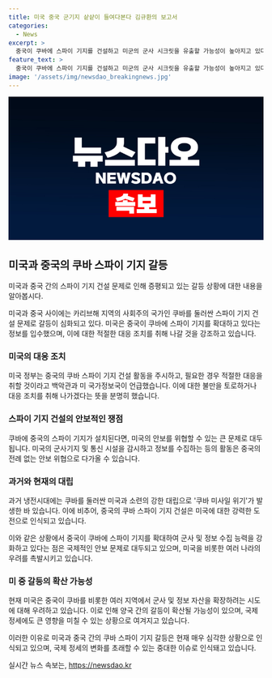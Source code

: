 ```yaml
---
title: 미국 중국 군기지 샅샅이 들여다본다 김규환의 보고서
categories:
  - News
excerpt: >
  중국이 쿠바에 스파이 기지를 건설하고 미군의 군사 시크릿을 유출할 가능성이 높아지고 있다. 미국은 중국의 활동을 면밀히 주시하며 필요 시 대응할 것이라 밝혔다. 미 해군기지에서 110㎞ 떨어진 쿠바 내 새로운 건설이 포착되었으며, 이는 미국의 안보에 전례 없는 위협을 제공한다. 이탈리아의 브릭스 정상회의에서 중국 국가주석 시진핑과 쿠바 대통령이 만난 것도 중요한데, 냉전시대의 쿠바 미사일 위기를 고려하면 중국의 활동은 미국에 도전적인 요소를 함유하고 있다.
feature_text: >
  중국이 쿠바에 스파이 기지를 건설하고 미군의 군사 시크릿을 유출할 가능성이 높아지고 있다. 미국은 중국의 활동을 면밀히 주시하며 필요 시 대응할 것이라 밝혔다. 미 해군기지에서 110㎞ 떨어진 쿠바 내 새로운 건설이 포착되었으며, 이는 미국의 안보에 전례 없는 위협을 제공한다. 이탈리아의 브릭스 정상회의에서 중국 국가주석 시진핑과 쿠바 대통령이 만난 것도 중요한데, 냉전시대의 쿠바 미사일 위기를 고려하면 중국의 활동은 미국에 도전적인 요소를 함유하고 있다.
image: '/assets/img/newsdao_breakingnews.jpg'
---
```


<p><img src="/assets/img/newsdao_breakingnews.jpg" alt="cryptoinkorea 속보" /></p>

<h2 data-ke-size="size26">미국과 중국의 쿠바 스파이 기지 갈등</h2>

<p data-ke-size="size16">미국과 중국 간의 스파이 기지 건설 문제로 인해 증평되고 있는 갈등 상황에 대한 내용을 알아봅시다.</p>

<p data-ke-size="size16">미국과 중국 사이에는 카리브해 지역의 사회주의 국가인 쿠바를 둘러싼 스파이 기지 건설 문제로 갈등이 심화되고 있다. 미국은 중국이 쿠바에 스파이 기지를 확대하고 있다는 정보를 입수했으며, 이에 대한 적절한 대응 조치를 취해 나갈 것을 강조하고 있습니다.</p>

<h3 data-ke-size="size23">미국의 대응 조치</h3>

<p data-ke-size="size16">미국 정부는 중국의 쿠바 스파이 기지 건설 활동을 주시하고, 필요한 경우 적절한 대응을 취할 것이라고 백악관과 미 국가정보국이 언급했습니다. 이에 대한 불만을 토로하거나 대응 조치를 취해 나가겠다는 뜻을 분명히 했습니다.</p>

<h3 data-ke-size="size23">스파이 기지 건설의 안보적인 쟁점</h3>

<p data-ke-size="size16">쿠바에 중국의 스파이 기지가 설치된다면, 미국의 안보를 위협할 수 있는 큰 문제로 대두됩니다. 미국의 군사기지 및 통신 시설을 감시하고 정보를 수집하는 등의 활동은 중국의 전례 없는 안보 위협으로 다가올 수 있습니다.</p>

<h3 data-ke-size="size23">과거와 현재의 대립</h3>

<p data-ke-size="size16">과거 냉전시대에는 쿠바를 둘러싼 미국과 소련의 강한 대립으로 '쿠바 미사일 위기'가 발생한 바 있습니다. 이에 비추어, 중국의 쿠바 스파이 기지 건설은 미국에 대한 강력한 도전으로 인식되고 있습니다.</p>

<p data-ke-size="size16">이와 같은 상황에서 중국이 쿠바에 스파이 기지를 확대하여 군사 및 정보 수집 능력을 강화하고 있다는 점은 국제적인 안보 문제로 대두되고 있으며, 미국을 비롯한 여러 나라의 우려를 촉발시키고 있습니다.</p>

<h3 data-ke-size="size23">미 중 갈등의 확산 가능성</h3>

<p data-ke-size="size16">현재 미국은 중국이 쿠바를 비롯한 여러 지역에서 군사 및 정보 자산을 확장하려는 시도에 대해 우려하고 있습니다. 이로 인해 양국 간의 갈등이 확산될 가능성이 있으며, 국제 정세에도 큰 영향을 미칠 수 있는 상황으로 여겨지고 있습니다.</p>

<p data-ke-size="size16">이러한 이유로 미국과 중국 간의 쿠바 스파이 기지 갈등은 현재 매우 심각한 상황으로 인식되고 있으며, 국제 정세의 변화를 초래할 수 있는 중대한 이슈로 인식돼고 있습니다.</p>
실시간 뉴스 속보는, <a href="https://newsdao.kr" rel="dofollow">https://newsdao.kr</a>


